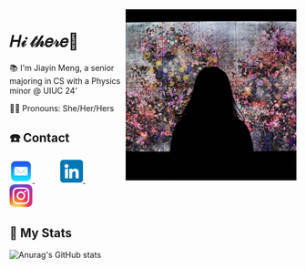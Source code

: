 <img src="./profile.jpg" align="right" height="300px" />

<h1> 𝐻𝒾 𝓉𝒽𝑒𝓇𝑒👋 </h1>
<p> 📚 I'm Jiayin Meng, a senior majoring in CS with a Physics minor @ UIUC 24' </p>
<p> 👩‍🎓 Pronouns: She/Her/Hers </p>


## :phone: Contact
<div>
    <a href="mailto:charlotte.m65012@gmail.com" target="_blank">
        <img src="./mail.png" width="8%"/>
    </a>
    <img width="8%" />
    <a href="https://www.linkedin.com/in/jiayin-meng2002/" target="_blank">
        <img src="./linkedin.png" width="8%"/>
    </a>
    <img width="8%" />
    <a href="https://www.instagram.com/jiayin._.m/" target="_blank">
        <img src="./instagram.png" width="8%"/>
    </a>
    
</div>

## :triangular_flag_on_post: My Stats
![Anurag's GitHub stats](https://github-readme-stats.vercel.app/api?username=mizoreto&theme=solarized-light&show_icons=true)
